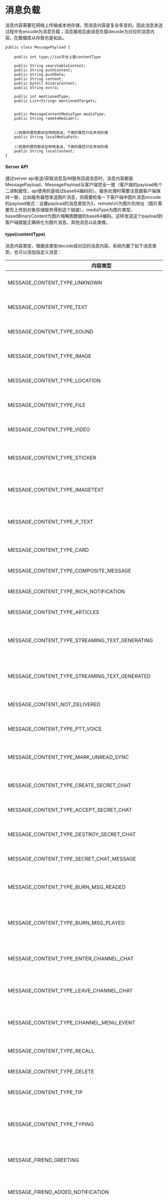 # 消息负载
消息内容需要在网络上传输或本地存储，而消息内容是复杂多变的。因此消息发送过程中先encode为消息负载；消息接收后由消息负载decode为对应的消息内容。在数据库从存取也是如此。

```
public class MessagePayload {

    public int type;//ios平台上是contentType

    public String searchableContent;
    public String pushContent;
    public String pushData;
    public String content;
    public byte[] binaryContent;
    public String extra;

    public int mentionedType;
    public List<String> mentionedTargets;


    public MessageContentMediaType mediaType;
    public String remoteMediaUrl;


    //前面的属性都会在网络发送，下面的属性只在本地存储
    public String localMediaPath;

    //前面的属性都会在网络发送，下面的属性只在本地存储
    public String localContent;
}
```

#### Server API
通过server api发送/获取消息及IM服务回调消息时，消息内容都是MessagePayload，MessagePayload与客户端完全一致（客户端的payload有个二进制属性，api使用的是经过base64编码的）。服务处理时需要注意跟客户端保持一致，比如服务器想发送图片消息，则需要检查一下客户端中图片消息encode的payload格式：设置payload的消息类型为3，remoteUrl为图片的地址（图片需要先上传到对象存储服务得到这个链接），mediaType为图片类型，basedBinaryContent为图片缩略图数据的base64编码。这样发送这个payload到客户端就能正确转化为图片消息。其他消息以此类推。

#### type(contentType)
消息内容类型，根据该类型decode成对应的消息内容。系统内置了如下消息类型，也可以添加自定义消息：

| 内容类型 | 值 | 说明 |
| ------- | --------- | ----------- |
| MESSAGE_CONTENT_TYPE_UNKNOWN | 0 | 未知消息内容 |
| MESSAGE_CONTENT_TYPE_TEXT | 1 | 文本消息内容 |
| MESSAGE_CONTENT_TYPE_SOUND | 2| 语音消息内容 |
| MESSAGE_CONTENT_TYPE_IMAGE | 3| 图片消息内容 |
| MESSAGE_CONTENT_TYPE_LOCATION | 4| 位置消息内容 |
| MESSAGE_CONTENT_TYPE_FILE | 5| 文件消息内容 |
| MESSAGE_CONTENT_TYPE_VIDEO | 6| 视频消息内容 |
| MESSAGE_CONTENT_TYPE_STICKER | 7| 动态表情消息内容 |
| MESSAGE_CONTENT_TYPE_IMAGETEXT | 8| 图文消息混排内容 |
| MESSAGE_CONTENT_TYPE_P_TEXT | 9 | 不计数的文本消息 |
| MESSAGE_CONTENT_TYPE_CARD | 10 | 名片消息内容 |
| MESSAGE_CONTENT_TYPE_COMPOSITE_MESSAGE | 11 | 组合消息 |
| MESSAGE_CONTENT_TYPE_RICH_NOTIFICATION | 12 | 富通知消息 |
| MESSAGE_CONTENT_TYPE_ARTICLES | 13 | 文章消息 |
| MESSAGE_CONTENT_TYPE_STREAMING_TEXT_GENERATING | 14 | 流式消息正在生成消息 |
| MESSAGE_CONTENT_TYPE_STREAMING_TEXT_GENERATED | 15 | 流式消息生成消息 |
| MESSAGE_CONTENT_NOT_DELIVERED | 16 | 消息未送达 |
| MESSAGE_CONTENT_TYPE_PTT_VOICE | 23 | 对讲语音消息 |
| MESSAGE_CONTENT_TYPE_MARK_UNREAD_SYNC | 31 | 标记未读同步消息 |
| MESSAGE_CONTENT_TYPE_CREATE_SECRET_CHAT | 40 | 密聊创建通知 |
| MESSAGE_CONTENT_TYPE_ACCEPT_SECRET_CHAT | 41 | 密聊接受通知 |
| MESSAGE_CONTENT_TYPE_DESTROY_SECRET_CHAT | 42 | 密聊销毁通知 |
| MESSAGE_CONTENT_TYPE_SECRET_CHAT_MESSAGE | 43 | 密聊消息内容 |
| MESSAGE_CONTENT_TYPE_BURN_MSG_READED | 46 | 阅后即焚消息已读 |
| MESSAGE_CONTENT_TYPE_BURN_MSG_PLAYED | 47 | 阅后即焚消息已播放 |
| MESSAGE_CONTENT_TYPE_ENTER_CHANNEL_CHAT | 71 | 进入频道通知消息 |
| MESSAGE_CONTENT_TYPE_LEAVE_CHANNEL_CHAT | 72 | 离开频道通知消息 |
| MESSAGE_CONTENT_TYPE_CHANNEL_MENU_EVENT | 73 | 点击频道菜单事件 |
| MESSAGE_CONTENT_TYPE_RECALL | 80| 撤回消息内容 |
| MESSAGE_CONTENT_TYPE_DELETE | 81 | 删除消息 |
| MESSAGE_CONTENT_TYPE_TIP | 90| 提醒消息内容 |
| MESSAGE_CONTENT_TYPE_TYPING | 91| 正在输入提醒消息内容 |
| MESSAGE_FRIEND_GREETING | 92 | 添加好友问候内容 |
| MESSAGE_FRIEND_ADDED_NOTIFICATION | 93 | 好友已添加通知 |
| MESSAGE_PC_LOGIN_REQUSET | 94 | PC或者Web客户端登录请求 |
| MESSAGE_CONTENT_TYPE_CREATE_GROUP | 104| 创建群组消息内容 |
| MESSAGE_CONTENT_TYPE_ADD_GROUP_MEMBER | 105| 添加群组成员 |
| MESSAGE_CONTENT_TYPE_KICKOF_GROUP_MEMBER | 106| 移出群组成员 |
| MESSAGE_CONTENT_TYPE_QUIT_GROUP | 107| 退出群组 |
| MESSAGE_CONTENT_TYPE_DISMISS_GROUP | 108| 解散群组 |
| MESSAGE_CONTENT_TYPE_TRANSFER_GROUP_OWNER | 109| 转让群组 |
| MESSAGE_CONTENT_TYPE_CHANGE_GROUP_NAME | 110| 修改群组名称 |
| MESSAGE_CONTENT_TYPE_MODIFY_GROUP_ALIAS | 111| 修改群昵称 |
| MESSAGE_CONTENT_TYPE_CHANGE_GROUP_PORTRAIT | 112| 修改群头像 |
| MESSAGE_CONTENT_TYPE_CHANGE_MUTE | 113| 群组禁言状态变化通知 |
| MESSAGE_CONTENT_TYPE_CHANGE_JOINTYPE | 114| 群组加入方法变化通知 |
| MESSAGE_CONTENT_TYPE_CHANGE_PRIVATECHAT | 115| 群组允许私聊状态变化通知 |
| MESSAGE_CONTENT_TYPE_CHANGE_SEARCHABLE | 116| 群组是否可以被搜索状态变化通知 |
| MESSAGE_CONTENT_TYPE_SET_MANAGER | 117| 群组管理员设置通知 |
| MESSAGE_CONTENT_TYPE_MUTE_MEMBER | 118| 群组成员禁言通知 |
| MESSAGE_CONTENT_TYPE_ALLOW_MEMBER | 119| 群组成员添加白名单通知 |
| MESSAGE_CONTENT_TYPE_KICKOF_GROUP_MEMBER_VISIBLE_NOTIFICATION | 120| 移出群成员可见通知 |
| MESSAGE_CONTENT_TYPE_QUIT_GROUP_VISIBLE_NOTIFICATION | 121| 退出群可见通知 |
| MESSAGE_CONTENT_TYPE_MODIFY_GROUP_EXTRA | 122| 修改群组Extra通知 |
| MESSAGE_CONTENT_TYPE_MODIFY_GROUP_MEMBER_EXTRA | 123| 修改群成员Extra通知 |
| MESSAGE_CONTENT_TYPE_MODIFY_GROUP_SETTINGS | 124| 修改群设置通知 |
| VOIP_CONTENT_TYPE_START | 400| 网络电话发起 |
| VOIP_CONTENT_TYPE_END | 402| 网络电话结束 |
| VOIP_CONTENT_TYPE_ACCEPT | 401| 网络电话接听|
| VOIP_CONTENT_TYPE_SIGNAL | 403| 网络电话信令 |
| VOIP_CONTENT_TYPE_MODIFY | 404| 网络电话变更 |
| VOIP_CONTENT_TYPE_ADD_PARTICIPANT | 406| 添加新的参与者 |
| VOIP_CONTENT_MUTE_VIDEO | 407| 视频mute状态变化通知 |
| VOIP_CONTENT_CONFERENCE_INVITE | 408| 会议邀请通知 |
| VOIP_CONTENT_CONFERENCE_CHANGE_MODE | 410| 会议模式变化通知 |
| VOIP_CONTENT_CONFERENCE_KICKOFF_MEMBER | 411| 会议移出成员通知 |
| VOIP_CONTENT_CONFERENCE_COMMAND | 412| 会议命令消息 |
| VOIP_CONTENT_MULTI_CALL_ONGOING | 416| 群组通话正在进行通知 |
| VOIP_CONTENT_JOIN_CALL_REQUEST | 417| 请求加入群组通话通知  |

>  野火IM支持自定义消息内容，type请使用1000以上


#### searchableContent
可搜索内容，用于本地搜索或者在服务器搜索

#### pushContent
对于自定义消息，如果需要推送需要encode此字段。推送内容会使用此字段。此字段会显示在用户手机推送内容区。

#### pushData
对于自定义消息，如果需要推送需要encode此字段。推送内容会使用此字段。此字段不显示在推送内容中，但可以作为推送点击之后的数据。比如内容为订单号，点击打开对应订单。

#### binaryContent;
二进制内容。

#### mentionedType
提醒类型（就是@某人或@全体）。0 不提醒；1 对mentionedTargets里的user进行提醒；2 对群内所有人提醒。

#### mediaType
媒体类型，媒体消息内容使用，用来区别在服务器端文件对应的bucket。

#### remoteMediaUrl
媒体类消息的远程地址。

#### local****
本地使用内容，不会在网络发送。比如媒体文件下载下来需要记录路径，或者本地处理过需要标记一些内容等。
